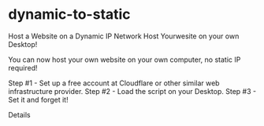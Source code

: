 # dynamic-to-static
Host a Website on a Dynamic IP Network
Host Yourwesite on your own Desktop!

You can now host your own website on your own computer, no static IP required!

Step #1 - Set up a free account at Cloudflare or other similar web infrastructure provider.
Step #2 - Load the script on your Desktop.
Step #3 - Set it and forget it!

Details

